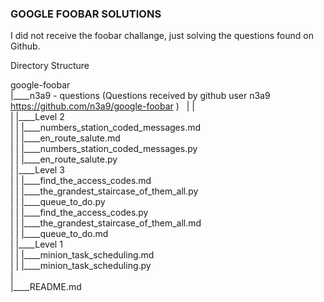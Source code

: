 ### GOOGLE FOOBAR SOLUTIONS

I did not receive the foobar challange, just solving the questions found on Github.

Directory Structure 

google-foobar   
|____n3a9 - questions (Questions received by github user n3a9 https://github.com/n3a9/google-foobar )         
| |  
| |____Level 2   
| | |____numbers_station_coded_messages.md   
| | |____en_route_salute.md   
| | |____numbers_station_coded_messages.py   
| | |____en_route_salute.py   
| |____Level 3    
| | |____find_the_access_codes.md    
| | |____the_grandest_staircase_of_them_all.py    
| | |____queue_to_do.py    
| | |____find_the_access_codes.py    
| | |____the_grandest_staircase_of_them_all.md     
| | |____queue_to_do.md    
| |____Level 1     
| | |____minion_task_scheduling.md     
| | |____minion_task_scheduling.py     
|    
|____README.md     


